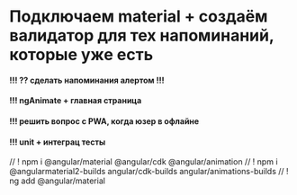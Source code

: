 # Подключаем material + создаём валидатор для тех напоминаний, которые уже есть

#### !!! ?? сделать напоминания алертом !!!

#### !!! ngAnimate + главная страница

#### !!! решить вопрос с PWA, когда юзер в офлайне

#### !!! unit + интеграц тесты

// ! npm i @angular/material @angular/cdk @angular/animation
// ! npm i @angularmaterial2-builds angular/cdk-builds angular/animations-builds
// ! ng add @angular/material

